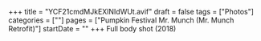 +++
title = "YCF21cmdMJkEXlNIdWUt.avif"
draft = false
tags = ["Photos"]
categories = [""]
pages = ["Pumpkin Festival Mr. Munch (Mr. Munch Retrofit)"]
startDate = ""
+++
Full body shot (2018)
